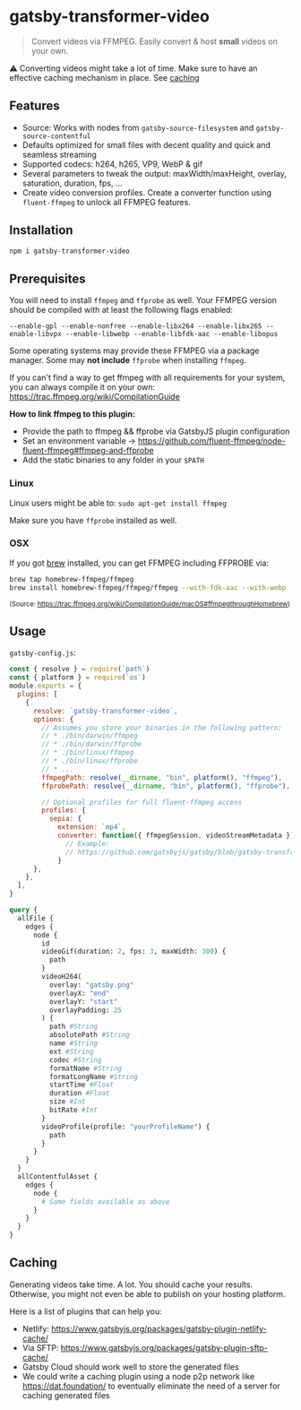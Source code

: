 # gatsby-transformer-video

> Convert videos via FFMPEG. Easily convert & host **small** videos on your own.

:warning: Converting videos might take a lot of time. Make sure to have an effective caching mechanism in place. See [caching](#caching)

## Features

- Source: Works with nodes from `gatsby-source-filesystem` and `gatsby-source-contentful`
- Defaults optimized for small files with decent quality and quick and seamless streaming
- Supported codecs: h264, h265, VP9, WebP & gif
- Several parameters to tweak the output: maxWidth/maxHeight, overlay, saturation, duration, fps, ...
- Create video conversion profiles. Create a converter function using `fluent-ffmpeg` to unlock all FFMPEG features.

## Installation

```sh
npm i gatsby-transformer-video
```

## Prerequisites

You will need to install `ffmpeg` and `ffprobe` as well. Your FFMPEG version should be compiled with at least the following flags enabled:

`--enable-gpl --enable-nonfree --enable-libx264 --enable-libx265 --enable-libvpx --enable-libwebp --enable-libfdk-aac --enable-libopus`

Some operating systems may provide these FFMPEG via a package manager. Some may **not include** `ffprobe` when installing `ffmpeg`.

If you can't find a way to get ffmpeg with all requirements for your system, you can always compile it on your own: https://trac.ffmpeg.org/wiki/CompilationGuide

**How to link ffmpeg to this plugin:**

- Provide the path to ffmpeg && ffprobe via GatsbyJS plugin configuration
- Set an environment variable -> https://github.com/fluent-ffmpeg/node-fluent-ffmpeg#ffmpeg-and-ffprobe
- Add the static binaries to any folder in your `$PATH`

### Linux

Linux users might be able to: `sudo apt-get install ffmpeg`

Make sure you have `ffprobe` installed as well.

### OSX

If you got [brew](https://brew.sh/) installed, you can get FFMPEG including FFPROBE via:

```sh
brew tap homebrew-ffmpeg/ffmpeg
brew install homebrew-ffmpeg/ffmpeg/ffmpeg --with-fdk-aac --with-webp
```

<sub>(Source: https://trac.ffmpeg.org/wiki/CompilationGuide/macOS#ffmpegthroughHomebrew)</sub>

## Usage

`gatsby-config.js`:

```js
const { resolve } = require(`path`)
const { platform } = require(`os`)
module.exports = {
  plugins: [
    {
      resolve: `gatsby-transformer-video`,
      options: {
        // Assumes you store your binaries in the following pattern:
        // * ./bin/darwin/ffmpeg
        // * ./bin/darwin/ffprobe
        // * ./bin/linux/ffmpeg
        // * ./bin/linux/ffprobe
        // * ...
        ffmpegPath: resolve(__dirname, "bin", platform(), "ffmpeg"),
        ffprobePath: resolve(__dirname, "bin", platform(), "ffprobe"),

        // Optional profiles for full fluent-ffmpeg access
        profiles: {
          sepia: {
            extension: `mp4`,
            converter: function({ ffmpegSession, videoStreamMetadata }) {
              // Example:
              // https://github.com/gatsbyjs/gatsby/blob/gatsby-transformer-video/examples/using-gatsby-transformer-video/gatsby-config.js
            }
      },
    },
  ],
}
```

```graphql
query {
  allFile {
    edges {
      node {
        id
        videoGif(duration: 2, fps: 3, maxWidth: 300) {
          path
        }
        videoH264(
          overlay: "gatsby.png"
          overlayX: "end"
          overlayY: "start"
          overlayPadding: 25
        ) {
          path #String
          absolutePath #String
          name #String
          ext #String
          codec #String
          formatName #String
          formatLongName #String
          startTime #Float
          duration #Float
          size #Int
          bitRate #Int
        }
        videoProfile(profile: "yourProfileName") {
          path
        }
      }
    }
  }
  allContentfulAsset {
    edges {
      node {
        # Same fields available as above
      }
    }
  }
}
```

## Caching

Generating videos take time. A lot. You should cache your results. Otherwise, you might not even be able to publish on your hosting platform.

Here is a list of plugins that can help you:

- Netlify: https://www.gatsbyjs.org/packages/gatsby-plugin-netlify-cache/
- Via SFTP: https://www.gatsbyjs.org/packages/gatsby-plugin-sftp-cache/
- Gatsby Cloud should work well to store the generated files
- We could write a caching plugin using a node p2p network like https://dat.foundation/ to eventually eliminate the need of a server for caching generated files

